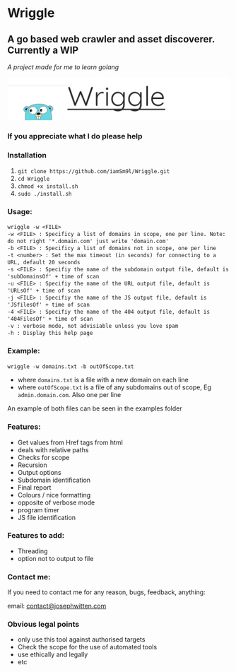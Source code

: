 # Wriggle

## A go based web crawler and asset discoverer. Currently a WIP

*A project made for me to learn golang*

![logo?](other/wriggle.png)

### If you appreciate what I do please help

### Installation

1) `git clone https://github.com/iamSm9l/Wriggle.git`
2) `cd Wriggle`
3) `chmod +x install.sh`
4) `sudo ./install.sh`


### Usage:

```
wriggle -w <FILE>
-w <FILE> : Specificy a list of domains in scope, one per line. Note: do not right '*.domain.com' just write 'domain.com' 
-b <FILE> : Specificy a list of domains not in scope, one per line 
-t <number> : Set the max timeout (in seconds) for connecting to a URL, default 20 seconds
-s <FILE> : Specifiy the name of the subdomain output file, default is 'subDomainsOf' + time of scan
-u <FILE> : Specifiy the name of the URL output file, default is 'URLsOf' + time of scan
-j <FILE> : Specifiy the name of the JS output file, default is 'JSfilesOf' + time of scan
-4 <FILE> : Specifiy the name of the 404 output file, default is '404FilesOf' + time of scan
-v : verbose mode, not advisiable unless you love spam
-h : Display this help page
```

### Example:

`wriggle -w domains.txt -b outOfScope.txt`

- where `domains.txt` is a file with a new domain on each line
- where `outOfScope.txt` is a file of any subdomains out of scope, Eg `admin.domain.com`. Also one per line 

An example of both files can be seen in the examples folder

### Features:

- Get values from Href tags from html
- deals with relative paths
- Checks for scope 
- Recursion
- Output options
- Subdomain identification
- Final report
- Colours / nice formatting
- opposite of verbose mode
- program timer
- JS file identification


### Features to add:

- Threading
- option not to output to file

### Contact me:

If you need to contact me for any reason, bugs, feedback, anything:

email: contact@josephwitten.com

### Obvious legal points

- only use this tool against authorised targets
- Check the scope for the use of automated tools
- use ethically and legally
- etc
